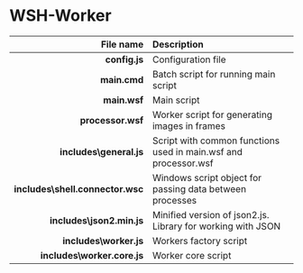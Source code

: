 # WSH-Worker 


| File name | Description |
|----:|:----|
|__config.js__                      | Configuration file                                                  |
|__main.cmd__			                  | Batch script for running main script                                |
|__main.wsf__			                  | Main script                                                         |
|__processor.wsf__			            | Worker script for generating images in frames                       |
|__includes\general.js__		        | Script with common functions used in main.wsf and processor.wsf     |
|__includes\shell.connector.wsc__   | Windows script object for passing data between processes            |
|__includes\json2.min.js__          | Minified version of json2.js. Library for working with JSON         |
|__includes\worker.js__		          | Workers factory script                                              |
|__includes\worker.core.js__		    | Worker core script                                                  |
